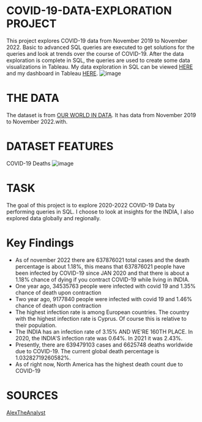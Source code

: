 # COVID-19-DATA-EXPLORATION PROJECT

This project explores COVID-19 data from November 2019 to November 2022. Basic to advanced SQL queries are executed to get solutions for the queries and look at trends over the course of COVID-19. After the data exploration is complete in SQL, the queries are used to create some data visualizations in Tableau. My data exploration in SQL can be viewed [HERE](https://github.com/charansai97/charansai97/blob/main/Data%20exploration%20in%20SQL.sql) and my dashboard in Tableau [HERE](https://public.tableau.com/app/profile/charan.sai8631/viz/COVID-19DASHBOARD_16732470781580/Dashboard1?publish=yes).
![image](https://user-images.githubusercontent.com/112798984/206856707-350c7e01-ba1b-4d41-aba4-ebfe4ad748c7.png)

# THE DATA
The dataset is from [OUR WORLD IN DATA](https://ourworldindata.org/covid-deaths). It has data from November 2019 to November 2022.with.
# DATASET FEATURES
COVID-19 Deaths
![image](https://user-images.githubusercontent.com/112798984/206856921-3a26f1b1-a189-4b64-9649-e786c9221881.png)
# TASK
The goal of this project is to explore 2020-2022 COVID-19 Data by performing queries in SQL. I choose to look at insights for the INDIA, I also explored data globally and regionally.

# Key Findings
* As of november 2022 there are 637876021 total cases and the death percentage is about 1.18%, this means that 637876021 people have been infected by COVID-19 since JAN 2020 and that there is about a 1.18% chance of dying if you contract COVID-19 while living in INDIA.
* One year ago, 34535763 people were infected with covid 19 and 1.35% chance of death upon contraction
* Two year ago, 9177840 people were infected with covid 19 and 1.46% chance of death upon contraction
* The highest infection rate is among European countries. The country with the highest infection rate is Cyprus. Of course this is relative to their population.
* The INDIA has an infection rate of 3.15% AND WE'RE 160TH PLACE. In 2020, the INDIA'S infection rate was 0.64%. In 2021 it was 2.43%.
* Presently, there are 639479103 cases and 6625748 deaths worldwide due to COVID-19. The current global death percentage is 1.03282719260582%. 
* As of right now, North America has the highest death count due to COVID-19

# SOURCES
[AlexTheAnalyst](https://github.com/AlexTheAnalyst/PortfolioProjects)
